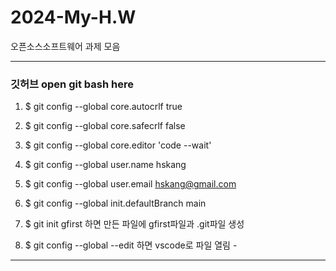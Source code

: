 # 2024-My-H.W
오픈소스소프트웨어 과제 모음


--------------------------------------------------------------------------------
### 깃허브 open git bash here 

1. $ git config --global core.autocrlf true
2. $ git config --global core.safecrlf false
3. $ git config --global core.editor 'code --wait'
4. $ git config --global user.name hskang
5. $ git config --global user.email hskang@gmail.com
6. $ git config --global init.defaultBranch main

7. $ git init gfirst 하면 만든 파일에 gfirst파일과 .git파일 생성

8. $ git config --global --edit 하면 vscode로 파일 열림 - 




--------------------------------------------------------------------------------

